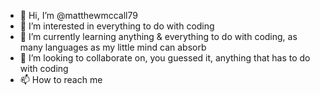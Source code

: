 - 👋 Hi, I’m @matthewmccall79
- 👀 I’m interested in everything to do with coding
- 🌱 I’m currently learning anything & everything to do with coding, as many languages as my little mind can absorb
- 💞️ I’m looking to collaborate on, you guessed it, anything that has to do with coding
- 📫 How to reach me 

<!---
matthewmccall79/matthewmccall79 is a ✨ special ✨ repository because its `README.md` (this file) appears on your GitHub profile.
You can click the Preview link to take a look at your changes.
--->
